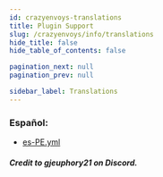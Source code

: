 ```yaml
---
id: crazyenvoys-translations
title: Plugin Support
slug: /crazyenvoys/info/translations
hide_title: false
hide_table_of_contents: false

pagination_next: null
pagination_prev: null

sidebar_label: Translations
---
```


### Español:
* [es-PE.yml](https://gist.github.com/ryderbelserion/1d60a318bf4ca733d71690a556facf66)
#### *Credit to gjeuphory21 on Discord.*